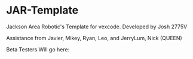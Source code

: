# JAR-Template
Jackson Area Robotic's Template for vexcode. Developed by Josh 2775V

Assistance from Javier, Mikey, Ryan, Leo, and JerryLum, Nick (QUEEN)

Beta Testers Will go here:
